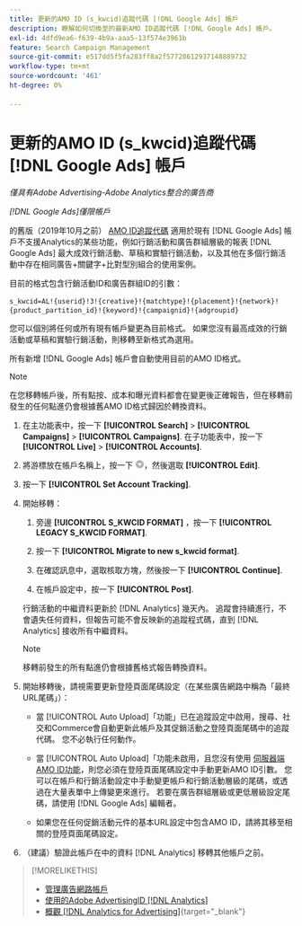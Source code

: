 ```yaml
---
title: 更新的AMO ID (s_kwcid)追蹤代碼 [!DNL Google Ads] 帳戶
description: 瞭解如何切換至的最新AMO ID追蹤代碼 [!DNL Google Ads] 帳戶。
exl-id: 4dfd9ea6-f639-4b9a-aaa5-13f574e3961b
feature: Search Campaign Management
source-git-commit: e517dd5f5fa283ff8a2f57728612937148889732
workflow-type: tm+mt
source-wordcount: '461'
ht-degree: 0%

---
```


# 更新的AMO ID (s_kwcid)追蹤代碼 [!DNL Google Ads] 帳戶

*僅具有Adobe Advertising-Adobe Analytics整合的廣告商*

*[!DNL Google Ads]僅限帳戶*

的舊版（2019年10月之前） [AMO ID追蹤代碼](/help/integrations/analytics/ids.md#amo-id-formats) 適用於現有 [!DNL Google Ads] 帳戶不支援Analytics的某些功能，例如行銷活動和廣告群組層級的報表 [!DNL Google Ads] 最大成效行銷活動、草稿和實驗行銷活動，以及其他在多個行銷活動中存在相同廣告+關鍵字+比對型別組合的使用案例。

目前的格式包含行銷活動ID和廣告群組ID的引數：

```
s_kwcid=AL!{userid}!3!{creative}!{matchtype}!{placement}!{network}!{product_partition_id}!{keyword}!{campaignid}!{adgroupid}
```

您可以個別將任何或所有現有帳戶變更為目前格式。 如果您沒有最高成效的行銷活動或草稿和實驗行銷活動，則移轉至新格式為選用。

所有新增 [!DNL Google Ads] 帳戶會自動使用目前的AMO ID格式。

>[!NOTE]
>
>在您移轉帳戶後，所有點按、成本和曝光資料都會在變更後正確報告，但在移轉前發生的任何點進仍會根據舊AMO ID格式歸因於轉換資料。

1. 在主功能表中，按一下 **[!UICONTROL Search]** \> **[!UICONTROL Campaigns]** \> **[!UICONTROL Campaigns]**. 在子功能表中，按一下 **[!UICONTROL Live]** \> **[!UICONTROL Accounts]**.

1. 將游標放在帳戶名稱上，按一下 ![箭頭下拉式圖示](/help/search-social-commerce/assets/arrow-dropdown-menu.png)，然後選取 **[!UICONTROL Edit]**.

1. 按一下 **[!UICONTROL Set Account Tracking]**.

1. 開始移轉：

   1. 旁邊 **[!UICONTROL S_KWCID FORMAT]** ，按一下 **[!UICONTROL LEGACY S_KWCID FORMAT]**.

   1. 按一下 **[!UICONTROL Migrate to new s_kwcid format]**.

   1. 在確認訊息中，選取核取方塊，然後按一下 **[!UICONTROL Continue]**.

   1. 在帳戶設定中，按一下 **[!UICONTROL Post]**.

   行銷活動的中繼資料更新於 [!DNL Analytics] 幾天內。 追蹤會持續進行，不會遺失任何資料，但報告可能不會反映新的追蹤程式碼，直到 [!DNL Analytics] 接收所有中繼資料。

   >[!NOTE]
   >
   >移轉前發生的所有點進仍會根據舊格式報告轉換資料。

1. 開始移轉後，請視需要更新登陸頁面尾碼設定（在某些廣告網路中稱為「最終URL尾碼」）：

   * 當 [!UICONTROL Auto Upload]「功能」已在追蹤設定中啟用，搜尋、社交和Commerce會自動更新此帳戶及其促銷活動之登陸頁面尾碼中的追蹤代碼。 您不必執行任何動作。

   * 當 [!UICONTROL Auto Upload]「功能未啟用，且您沒有使用 [伺服器端AMO ID功能](/help/integrations/analytics/ids.md#amo-id-formats)，則您必須在登陸頁面尾碼設定中手動更新AMO ID引數。 您可以在帳戶和行銷活動設定中手動變更帳戶和行銷活動層級的尾碼，或透過在大量表單中上傳變更來進行。 若要在廣告群組層級或更低層級設定尾碼，請使用 [!DNL Google Ads] 編輯者。

   * 如果您在任何促銷活動元件的基本URL設定中包含AMO ID，請將其移至相關的登陸頁面尾碼設定。

1. （建議）驗證此帳戶在中的資料 [!DNL Analytics] 移轉其他帳戶之前。

>[!MORELIKETHIS]
>
>* [管理廣告網路帳戶](ad-network-account-manage.md)
>* [使用的Adobe AdvertisingID [!DNL Analytics]](/help/integrations/analytics/ids.md)
>* [概觀 [!DNL Analytics for Advertising]](https://experienceleague.adobe.com/docs/advertising/integrations/home.html){target="_blank"}
